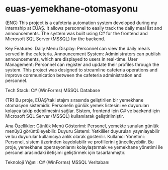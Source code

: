 # euas-yemekhane-otomasyonu

(ENG) 
This project is a cafeteria automation system developed during my internship at EÜAŞ. It allows personnel to easily track the daily meal list and announcements. The system was built using C# for the frontend and Microsoft SQL Server (MSSQL) for the backend.

Key Features:
Daily Menu Display: Personnel can view the daily meals served in the cafeteria.
Announcement System: Administrators can publish announcements, which are displayed to users in real-time.
User Management: Personnel can register and update their profiles through the system.
This project was designed to streamline cafeteria operations and improve communication between the cafeteria administration and personnel.

Tech Stack:
C# (WinForms)
MSSQL Database

(TR)
Bu proje, EÜAŞ'taki stajım sırasında geliştirilen bir yemekhane otomasyon sistemidir. Personelin günlük yemek listesini ve duyuruları kolayca takip edebilmesini sağlar. Sistem, frontend için C# ve backend için Microsoft SQL Server (MSSQL) kullanılarak geliştirilmiştir.

Ana Özellikler:
Günlük Menü Gösterimi: Personel, yemekte sunulan günlük menüyü görüntüleyebilir.
Duyuru Sistemi: Yetkililer duyuruları yayınlayabilir ve bu duyurular kullanıcıya anlık olarak gösterilir.
Kullanıcı Yönetimi: Personel, sistem üzerinden kaydolabilir ve profillerini güncelleyebilir.
Bu proje, yemekhane operasyonlarını kolaylaştırmak ve yemekhane yönetimi ile personel arasındaki iletişimi geliştirmek için tasarlanmıştır.

Teknoloji Yığını:
C# (WinForms)
MSSQL Veritabanı




